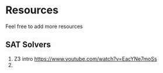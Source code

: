 # Resources
Feel free to add more resources


## SAT Solvers
1. Z3 intro https://www.youtube.com/watch?v=EacYNe7moSs
2. 
